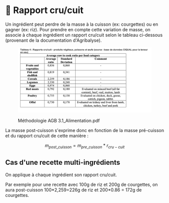 # 🍚 Rapport cru/cuit

Un ingrédient peut perdre de la masse à la cuisson (ex: courgettes) ou en gagner (ex: riz). Pour prendre en compte cette variation de masse, on associe à chaque ingrédient un rapport cru/cuit selon le tableau ci-dessous (provenant de la documentation d'Agribalyse).

<figure><img src="../.gitbook/assets/image (3).png" alt=""><figcaption><p>Méthodologie AGB 3.1_Alimentation.pdf</p></figcaption></figure>

La masse post-cuisson s'exprime donc en fonction de la masse pré-cuisson et du rapport cru/cuit de cette manière :

$$
m_{post\_cuisson} = m_{pre\_cuisson} * r_{cru-cuit}
$$

## Cas d'une recette multi-ingrédients

On applique à chaque ingrédient son rapport cru/cuit.

Par exemple pour une recette avec 100g de riz et 200g de courgettes, on aura post-cuisson 100\*2,259=226g de riz et 200\*0.86 = 172g de courgettes.
